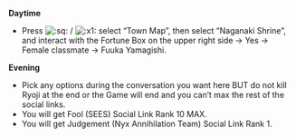 **Daytime**

- Press ![:sq:](/assets/square.png) / ![:x1:](/assets/x1.png) select “Town Map”, then select “Naganaki Shrine”, and interact with the Fortune Box on the upper right side -> Yes -> Female classmate -> Fuuka Yamagishi.

**Evening**

- Pick any options during the conversation you want here BUT do not kill Ryoji at the end or the Game will end and you can’t max the rest of the social links.
- You will get Fool (SEES) Social Link Rank 10 MAX.
- You will get Judgement (Nyx Annihilation Team) Social Link Rank 1.
